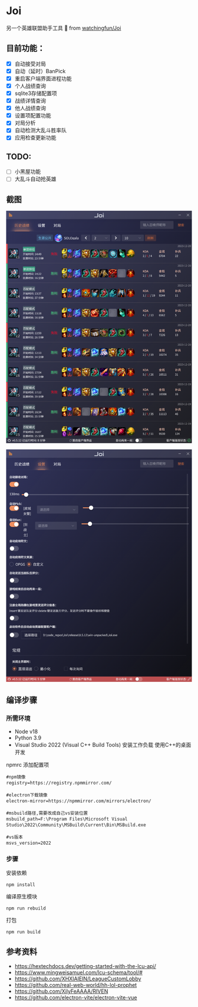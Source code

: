 # Joi

另一个英雄联盟助手工具 
🍴 from [watchingfun/Joi](https://github.com/watchingfun/Joi)

## 目前功能：

- [x] 自动接受对局
- [x] 自动（延时）BanPick 
- [x] 重启客户端界面进程功能
- [x] 个人战绩查询
- [x] sqlite3存储配置项
- [x] 战绩详情查询
- [x] 他人战绩查询
- [x] 设置项配置功能
- [x] 对局分析
- [x] 自动检测大乱斗胜率队
- [x] 应用检查更新功能

## TODO:
- [ ] 小黑屋功能
- [ ] 大乱斗自动抢英雄

## 截图

![History](./screenshot/1697890056461.png)
<!-- ![Rune](./screenshot/1699032266914.png) -->
![Setting](./screenshot/1697890067570.png)

## 编译步骤

### 所需环境

- Node v18
- Python 3.9
- Visual Studio 2022 (Visual C++ Build Tools) 安装工作负载 使用C++的桌面开发

npmrc 添加配置项

```
#npm镜像
registry=https://registry.npmmirror.com/

#electron下载镜像
electron-mirror=https://npmmirror.com/mirrors/electron/

#msbuild路径,需要改成自己vs安装位置
msbuild_path=F:\Program Files\Microsoft Visual Studio\2022\Community\MSBuild\Current\Bin\MSBuild.exe

#vs版本
msvs_version=2022
```

### 步骤

安装依赖

```
npm install
```

编译原生模块

```
npm run rebuild
```

打包

```
npm run build
```

## 参考资料

- https://hextechdocs.dev/getting-started-with-the-lcu-api/
- https://www.mingweisamuel.com/lcu-schema/tool/#
- https://github.com/XHXIAIEIN/LeagueCustomLobby
- https://github.com/real-web-world/hh-lol-prophet
- https://github.com/XilyFeAAAA/RIVEN
- https://github.com/electron-vite/electron-vite-vue
